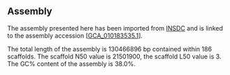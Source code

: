 **Assembly**
--------

The assembly presented here has been imported from [INSDC](http://www.insdc.org) and is linked to the assembly accession [[GCA\_010183535.1](http://www.ebi.ac.uk/ena/data/view/GCA_010183535.1)].

The total length of the assembly is 130466896 bp contained within 186 scaffolds.
The scaffold N50 value is 21501900, the scaffold L50 value is 3.
The GC% content of the assembly is 38.0%.
